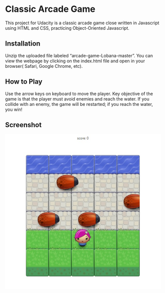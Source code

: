 # Classic Arcade Game


This project for Udacity is a classic arcade game close written in Javascript using HTML and CSS, practicing Object-Oriented Javascript.

## Installation
Unzip the uploaded file labeled “arcade-game-Lobana-master”. You can view the webpage by clicking on the index.html file and open in your browser( Safari, Google Chrome, etc).

## How to Play
Use the arrow keys on keyboard to move the player. Key objective of the game is that the player must avoid enemies and reach the water. If you collide with an enemy, the game will be restarted; if you reach the water, you win!

## Screenshot
![image](https://github.com/lobana/acrade-game-Lobana/blob/master/screenshot.jpg)
